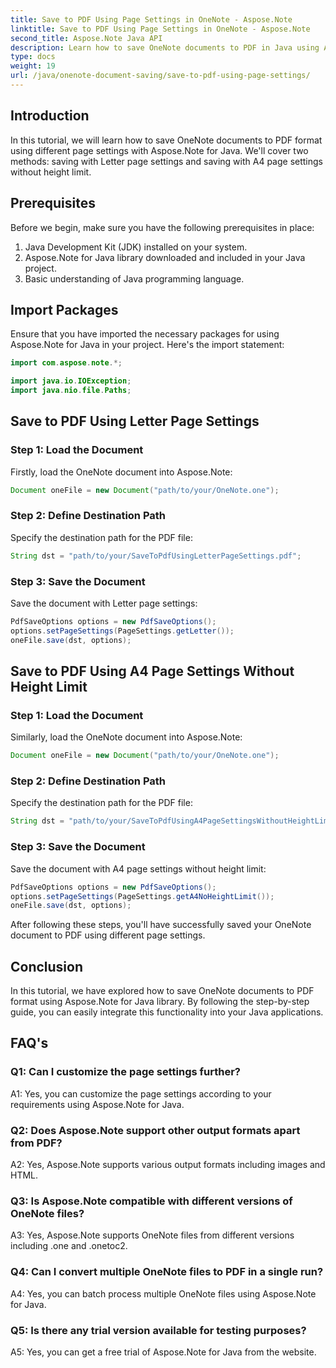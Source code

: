 ```yaml
---
title: Save to PDF Using Page Settings in OneNote - Aspose.Note
linktitle: Save to PDF Using Page Settings in OneNote - Aspose.Note
second_title: Aspose.Note Java API
description: Learn how to save OneNote documents to PDF in Java using Aspose.Note library. Step-by-step guide with code examples for different page settings.
type: docs
weight: 19
url: /java/onenote-document-saving/save-to-pdf-using-page-settings/
---
```

## Introduction

In this tutorial, we will learn how to save OneNote documents to PDF format using different page settings with Aspose.Note for Java. We'll cover two methods: saving with Letter page settings and saving with A4 page settings without height limit.

## Prerequisites

Before we begin, make sure you have the following prerequisites in place:

1. Java Development Kit (JDK) installed on your system.
2. Aspose.Note for Java library downloaded and included in your Java project.
3. Basic understanding of Java programming language.

## Import Packages

Ensure that you have imported the necessary packages for using Aspose.Note for Java in your project. Here's the import statement:

```java
import com.aspose.note.*;

import java.io.IOException;
import java.nio.file.Paths;
```

## Save to PDF Using Letter Page Settings

### Step 1: Load the Document

Firstly, load the OneNote document into Aspose.Note:

```java
Document oneFile = new Document("path/to/your/OneNote.one");
```

### Step 2: Define Destination Path

Specify the destination path for the PDF file:

```java
String dst = "path/to/your/SaveToPdfUsingLetterPageSettings.pdf";
```

### Step 3: Save the Document

Save the document with Letter page settings:

```java
PdfSaveOptions options = new PdfSaveOptions();
options.setPageSettings(PageSettings.getLetter());
oneFile.save(dst, options);
```

## Save to PDF Using A4 Page Settings Without Height Limit

### Step 1: Load the Document

Similarly, load the OneNote document into Aspose.Note:

```java
Document oneFile = new Document("path/to/your/OneNote.one");
```

### Step 2: Define Destination Path

Specify the destination path for the PDF file:

```java
String dst = "path/to/your/SaveToPdfUsingA4PageSettingsWithoutHeightLimit.pdf";
```

### Step 3: Save the Document

Save the document with A4 page settings without height limit:

```java
PdfSaveOptions options = new PdfSaveOptions();
options.setPageSettings(PageSettings.getA4NoHeightLimit());
oneFile.save(dst, options);
```

After following these steps, you'll have successfully saved your OneNote document to PDF using different page settings.

## Conclusion

In this tutorial, we have explored how to save OneNote documents to PDF format using Aspose.Note for Java library. By following the step-by-step guide, you can easily integrate this functionality into your Java applications.

## FAQ's

### Q1: Can I customize the page settings further?

A1: Yes, you can customize the page settings according to your requirements using Aspose.Note for Java.

### Q2: Does Aspose.Note support other output formats apart from PDF?

A2: Yes, Aspose.Note supports various output formats including images and HTML.

### Q3: Is Aspose.Note compatible with different versions of OneNote files?

A3: Yes, Aspose.Note supports OneNote files from different versions including .one and .onetoc2.

### Q4: Can I convert multiple OneNote files to PDF in a single run?

A4: Yes, you can batch process multiple OneNote files using Aspose.Note for Java.

### Q5: Is there any trial version available for testing purposes?

A5: Yes, you can get a free trial of Aspose.Note for Java from the website.
